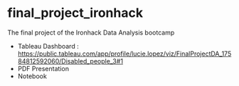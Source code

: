# final_project_ironhack
The final project of the Ironhack Data Analysis bootcamp


- Tableau Dashboard : https://public.tableau.com/app/profile/lucie.lopez/viz/FinalProjectDA_17584812592060/Disabled_people_3#1
- PDF Presentation 
- Notebook 

